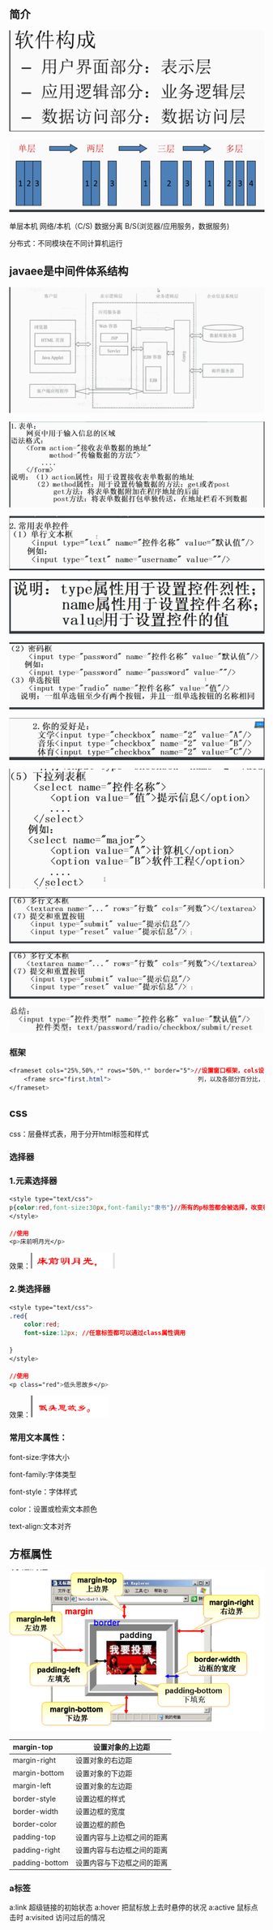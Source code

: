 ## 简介



![image-20210907111347730](image-20210907111347730.png)

![image-20210907111359736](image-20210907111359736.png)

单层本机					 网络/本机（C/S) 数据分离		  B/S(浏览器/应用服务，数据服务)						

分布式：不同模块在不同计算机运行

## javaee是中间件体系结构

![image-20210907111412190](image-20210907111412190.png)



![image-20210907111422338](image-20210907111422338.png)

![image-20210907111433368](image-20210907111433368.png)

![image-20210907111443223](image-20210907111443223.png)

![image-20210907111454220](image-20210907111454220.png)

![image-20210907111504333](image-20210907111504333.png)

![image-20210907111518848](image-20210907111518848.png)

![image-20210907111531316](image-20210907111531316.png)

![image-20210907111541609](image-20210907111541609.png)

![image-20210907111316759](image-20210907111316759.png)



### 框架

````css
<frameset cols="25%,50%,*" rows="50%,*" border="5">//设置窗口框架，cols设置行，rows设
	<frame src="first.html">						列，以及各部分百分比，用						                                 <frame>标签设置窗口内容
</frameset>
````

## css

css：层叠样式表，用于分开html标签和样式

### 选择器

### 1.元素选择器



````css
<style type="text/css">
p{color:red,font-size:30px,font-family:"隶书"}//所有的p标签都会被选择，改变样式
</style>

//使用
<p>床前明月光</p>

````

效果：![image-20210909113736446](image-20210909113736446.png)

### 2.类选择器

````css
<style type="text/css">
.red{
    color:red;
    font-size:12px; //任意标签都可以通过class属性调用
    
}
</style>

//使用
<p class="red">低头思故乡</p>

````

效果：![image-20210909114049797](image-20210909114049797.png)

### 常用文本属性：

font-size:字体大小

font-family:字体类型

font-style：字体样式

color：设置或检索文本颜色

text-align:文本对齐

## 方框属性

![image-20210909114341577](image-20210909114341577.png)

| margin-top     | 设置对象的上边距           |
| :------------- | -------------------------- |
| margin-right   | 设置对象的右边距           |
| margin-bottom  | 设置对象的下边距           |
| margin-left    | 设置对象的左边距           |
| border-style   | 设置边框的样式             |
| border-width   | 设置边框的宽度             |
| border-color   | 设置边框的颜色             |
| padding-top    | 设置内容与上边框之间的距离 |
| padding-right  | 设置内容与右边框之间的距离 |
| padding-bottom | 设置内容与下边框之间的距离 |

### a标签

a:link       超级链接的初始状态
a:hover   把鼠标放上去时悬停的状况
a:active   鼠标点击时
a:visited   访问过后的情况











